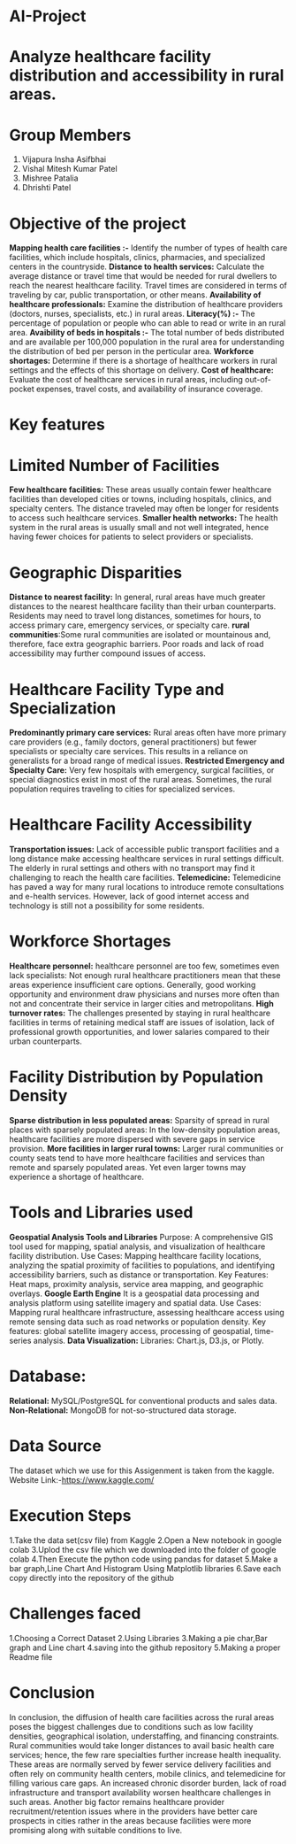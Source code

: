 # AI-Project
# Analyze healthcare facility distribution and accessibility in rural areas.
# Group Members
1. Vijapura Insha Asifbhai
2. Vishal Mitesh Kumar Patel
3. Mishree Patalia
4. Dhrishti Patel
# Objective of the project
**Mapping health care facilities :-** Identify the number of types of health care facilities, which include hospitals, clinics, pharmacies, and specialized centers in the countryside.
**Distance to health services:** Calculate the average distance or travel time that would be needed for rural dwellers to reach the nearest healthcare facility. Travel times are considered in terms of traveling by car, public transportation, or other means.
**Availability of healthcare professionals:** Examine the distribution of healthcare providers (doctors, nurses, specialists, etc.) in rural areas.
**Literacy(%) :-** The percentage of population or people who can able to read or write in an rural area.
**Avaibility of beds in hospitals :-** The total number of beds distributed and are available per 100,000 population in the rural area for understanding the distribution of bed per person in the perticular area.
**Workforce shortages:** Determine if there is a shortage of healthcare workers in rural settings and the effects of this shortage on delivery. 
**Cost of healthcare:** Evaluate the cost of healthcare services in rural areas, including out-of-pocket expenses, travel costs, and availability of insurance coverage.
# Key features
 # Limited Number of Facilities
**Few healthcare facilities:** These areas usually contain fewer healthcare facilities than developed cities or towns, including hospitals, clinics, and specialty centers. The distance traveled may often be longer for residents to access such healthcare services.
**Smaller health networks:** The health system in the rural areas is usually small and not well integrated, hence having fewer choices for patients to select providers or specialists.
# Geographic Disparities
**Distance to nearest facility:** In general, rural areas have much greater distances to the nearest healthcare facility than their urban counterparts. Residents may need to travel long distances, sometimes for hours, to access primary care, emergency services, or specialty care.
**rural communities**:Some rural communities are isolated or mountainous and, therefore, face extra geographic barriers. Poor roads and lack of road accessibility may further compound issues of access.
# Healthcare Facility Type and Specialization
**Predominantly primary care services:** Rural areas often have more primary care providers (e.g., family doctors, general practitioners) but fewer specialists or specialty care services. This results in a reliance on generalists for a broad range of medical issues.
**Restricted Emergency and Specialty Care:** Very few hospitals with emergency, surgical facilities, or special diagnostics exist in most of the rural areas. Sometimes, the rural population requires traveling to cities for specialized services.
# Healthcare Facility Accessibility
**Transportation issues:** Lack of accessible public transport facilities and a long distance make accessing healthcare services in rural settings difficult. The elderly in rural settings and others with no transport may find it challenging to reach the health care facilities.
**Telemedicine:** Telemedicine has paved a way for many rural locations to introduce remote consultations and e-health services. However, lack of good internet access and technology is still not a possibility for some residents.
# Workforce Shortages
**Healthcare personnel:** healthcare personnel are too few, sometimes even lack specialists: Not enough rural healthcare practitioners mean that these areas experience insufficient care options. Generally, good working opportunity and environment draw physicians and nurses more often than not and concentrate their service in larger cities and metropolitans.
**High turnover rates:** The challenges presented by staying in rural healthcare facilities in terms of retaining medical staff are issues of isolation, lack of professional growth opportunities, and lower salaries compared to their urban counterparts.
# Facility Distribution by Population Density
**Sparse distribution in less populated areas:** Sparsity of spread in rural places with sparsely populated areas: In the low-density population areas, healthcare facilities are more dispersed with severe gaps in service provision.
**More facilities in larger rural towns:** Larger rural communities or county seats tend to have more healthcare facilities and services than remote and sparsely populated areas. Yet even larger towns may experience a shortage of healthcare.
# Tools and Libraries used
**Geospatial Analysis Tools and Libraries**
Purpose: A comprehensive GIS tool used for mapping, spatial analysis, and visualization of healthcare facility distribution.
Use Cases: Mapping healthcare facility locations, analyzing the spatial proximity of facilities to populations, and identifying accessibility barriers, such as distance or transportation.
Key Features: Heat maps, proximity analysis, service area mapping, and geographic overlays.
**Google Earth Engine**
It is a geospatial data processing and analysis platform using satellite imagery and spatial data.
Use Cases: Mapping rural healthcare infrastructure, assessing healthcare access using remote sensing data such as road networks or population density.
Key features: global satellite imagery access, processing of geospatial, time-series analysis.
**Data Visualization:**
Libraries: Chart.js, D3.js, or Plotly.
# Database:
**Relational:** MySQL/PostgreSQL for conventional products and sales data.
**Non-Relational:** MongoDB for not-so-structured data storage.
# Data Source
The dataset which we use for this Assigenment is taken from the kaggle.
Website Link:-https://www.kaggle.com/
# Execution Steps
1.Take the data set(csv file) from Kaggle
2.Open a New notebook in google colab
3.Uplod the csv file which we downloaded into the folder of google colab
4.Then Execute the python code using pandas for dataset
5.Make a bar graph,Line Chart And Histogram Using Matplotlib libraries
6.Save each copy directly into the repository of the github
# Challenges faced
1.Choosing a Correct Dataset
2.Using Libraries
3.Making a pie char,Bar graph and Line chart
4.saving into the github repository
5.Making a proper Readme file
# Conclusion 
In conclusion, the diffusion of health care facilities across the rural areas poses the biggest challenges due to conditions such as low facility densities, geographical isolation, understaffing, and financing constraints. Rural communities would take longer distances to avail basic health care services; hence, the few rare specialties further increase health inequality. These areas are normally served by fewer service delivery facilities and often rely on community health centers, mobile clinics, and telemedicine for filling various care gaps.
An increased chronic disorder burden, lack of road infrastructure and transport availability worsen healthcare challenges in such areas. Another big factor remains healthcare provider recruitment/retention issues where in the providers have better care prospects in cities rather in the areas because facilities were more promising along with suitable conditions to live.
